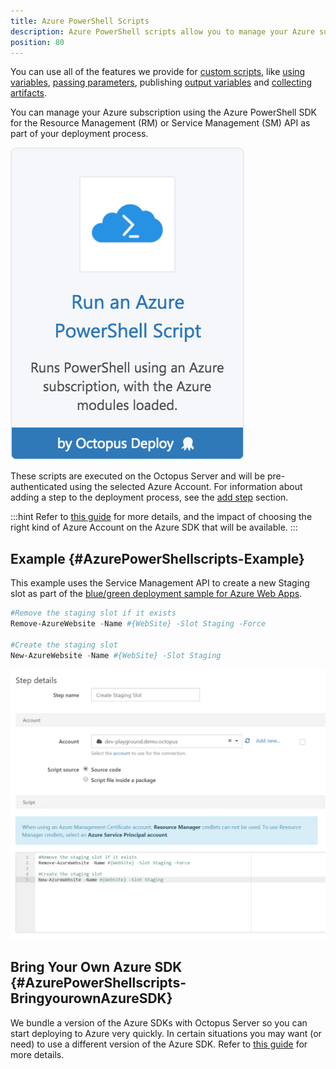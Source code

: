 ```yaml
---
title: Azure PowerShell Scripts
description: Azure PowerShell scripts allow you to manage your Azure subscription using the Azure PowerShell SDK for the Resource Management (RM) or Service Management (SM) API as part of your deployment process.
position: 80
---
```


You can use all of the features we provide for [custom scripts](/docs/deployment-examples/custom-scripts/index.md), like [using variables](/docs/deployment-examples/custom-scripts/using-variables-in-scripts.md), [passing parameters](/docs/deployment-examples/custom-scripts/passing-parameters-to-scripts.md), publishing [output variables](/docs/deployment-examples/custom-scripts/output-variables.md) and [collecting artifacts](/docs/deployment-examples/custom-scripts/index.md#Customscripts-Collectingartifacts).

You can manage your Azure subscription using the Azure PowerShell SDK for the Resource Management (RM) or Service Management (SM) API as part of your deployment process.

![](/docs/images/5671696/5865912.png "width=170")

These scripts are executed on the Octopus Server and will be pre-authenticated using the selected Azure Account. For information about adding a step to the deployment process, see the [add step](/docs/deployment-process/steps/index.md) section.

:::hint
Refer to [this guide](/docs/infrastructure/deployment-targets/azure/index.md) for more details, and the impact of choosing the right kind of Azure Account on the Azure SDK that will be available.
:::

## Example {#AzurePowerShellscripts-Example}

This example uses the Service Management API to create a new Staging slot as part of the [blue/green deployment sample for Azure Web Apps](/docs/deployment-examples/azure-deployments/deploying-a-package-to-an-azure-web-app/using-deployment-slots-with-azure-web-apps.md).

```powershell
#Remove the staging slot if it exists
Remove-AzureWebsite -Name #{WebSite} -Slot Staging -Force

#Create the staging slot
New-AzureWebsite -Name #{WebSite} -Slot Staging
```

![](5865518.png)

## Bring Your Own Azure SDK {#AzurePowerShellscripts-BringyourownAzureSDK}

We bundle a version of the Azure SDKs with Octopus Server so you can start deploying to Azure very quickly. In certain situations you may want (or need) to use a different version of the Azure SDK. Refer to [this guide](/docs/deployment-examples/azure-deployments/running-azure-powershell/configuring-the-version-of-the-azure-powershell-modules.md) for more details.
